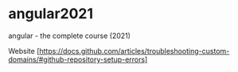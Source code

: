 # angular2021
angular - the complete course (2021)


Website [https://docs.github.com/articles/troubleshooting-custom-domains/#github-repository-setup-errors]
